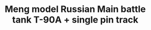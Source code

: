 ---
layout: product
title: "Meng model Russian Main battle tank T-90A + single pin track "
price: "TBA" 
desc: "N/A"
img_path: "/assets/img/MMTS006_MMSPS29.jpg"
brand: "N/A"
available: false
special_offer: false
new: false
soon: false
cat: "010000"
subcat: "011000"
subsubcat: "0N/A"
sifra: "MMTS006_MMSPS29"
---